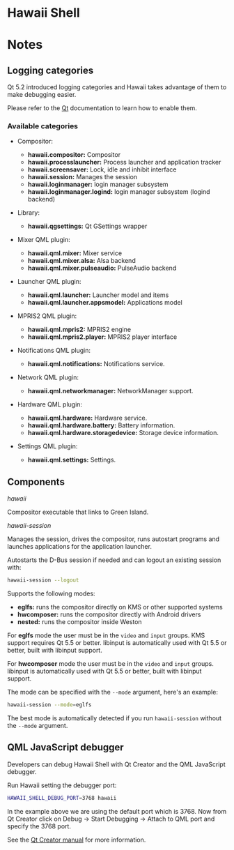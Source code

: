 Hawaii Shell
============

# Notes

## Logging categories

Qt 5.2 introduced logging categories and Hawaii takes advantage of
them to make debugging easier.

Please refer to the [Qt](http://doc.qt.io/qt-5/qloggingcategory.html) documentation
to learn how to enable them.

### Available categories

* Compositor:
  * **hawaii.compositor:** Compositor
  * **hawaii.processlauncher:** Process launcher and application tracker
  * **hawaii.screensaver:** Lock, idle and inhibit interface
  * **hawaii.session:** Manages the session
  * **hawaii.loginmanager:** login manager subsystem
  * **hawaii.loginmanager.logind:** login manager subsystem (logind backend)

* Library:
  * **hawaii.qgsettings:** Qt GSettings wrapper

* Mixer QML plugin:
  * **hawaii.qml.mixer:** Mixer service
  * **hawaii.qml.mixer.alsa:** Alsa backend
  * **hawaii.qml.mixer.pulseaudio:** PulseAudio backend

* Launcher QML plugin:
  * **hawaii.qml.launcher:** Launcher model and items
  * **hawaii.qml.launcher.appsmodel:** Applications model

* MPRIS2 QML plugin:
  * **hawaii.qml.mpris2:** MPRIS2 engine
  * **hawaii.qml.mpris2.player:** MPRIS2 player interface

* Notifications QML plugin:
  * **hawaii.qml.notifications:** Notifications service.

* Network QML plugin:
  * **hawaii.qml.networkmanager:** NetworkManager support.

* Hardware QML plugin:
  * **hawaii.qml.hardware:** Hardware service.
  * **hawaii.qml.hardware.battery:** Battery information.
  * **hawaii.qml.hardware.storagedevice:** Storage device information.

* Settings QML plugin:
  * **hawaii.qml.settings:** Settings.

## Components

*hawaii*

Compositor executable that links to Green Island.

*hawaii-session*

Manages the session, drives the compositor, runs autostart programs
and launches applications for the application launcher.

Autostarts the D-Bus session if needed and can logout an existing
session with:

```sh
hawaii-session --logout
```

Supports the following modes:

* **eglfs:** runs the compositor directly on KMS or other supported systems
* **hwcomposer:** runs the compositor directly with Android drivers
* **nested:** runs the compositor inside Weston

For **eglfs** mode the user must be in the ``video`` and ``input`` groups.
KMS support requires Qt 5.5 or better.
libinput is automatically used with Qt 5.5 or better, built with libinput support.

For **hwcomposer** mode the user must be in the ``video`` and ``input`` groups.
libinput is automatically used with Qt 5.5 or better, built with libinput support.

The mode can be specified with the ``--mode`` argument, here's an example:

```sh
hawaii-session --mode=eglfs
```

The best mode is automatically detected if you run ``hawaii-session``
without the ``--mode`` argument.

## QML JavaScript debugger

Developers can debug Hawaii Shell with Qt Creator and the QML JavaScript debugger.

Run Hawaii setting the debugger port:

```sh
HAWAII_SHELL_DEBUG_PORT=3768 hawaii
```

In the example above we are using the default port which is 3768.
Now from Qt Creator click on Debug -> Start Debugging -> Attach to QML port and specify
the 3768 port.

See the [Qt Creator manual](http://qt-project.org/doc/qtcreator-3.0/creator-debugging-qml.html) for more information.
